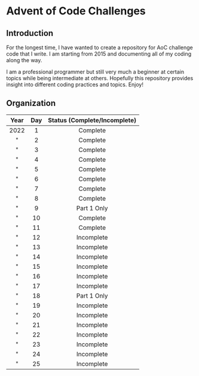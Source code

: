 # Advent of Code Challenges

## Introduction

For the longest time, I have wanted to create a repository for AoC challenge code that I write. I am starting from 2015 and documenting all of my coding along the way. 

I am a professional programmer but still very much a beginner at certain topics while being intermediate at others. Hopefully this repository provides insight into different coding practices and topics. Enjoy!

## Organization

| Year | Day | Status (Complete/Incomplete) |
|:----:|:---:|:----------------------------:|
| 2022 | 1 | Complete |
| " | 2 | Complete |
| " | 3 | Complete |
| " | 4 | Complete |
| " | 5 | Complete |
| " | 6 | Complete |
| " | 7 | Complete |
| " | 8 | Complete |
| " | 9 | Part 1 Only |
| " | 10 | Complete |
| " | 11 | Complete |
| " | 12 | Incomplete |
| " | 13 | Incomplete |
| " | 14 | Incomplete |
| " | 15 | Incomplete |
| " | 16 | Incomplete |
| " | 17 | Incomplete |
| " | 18 | Part 1 Only |
| " | 19 | Incomplete |
| " | 20 | Incomplete |
| " | 21 | Incomplete |
| " | 22 | Incomplete |
| " | 23 | Incomplete |
| " | 24 | Incomplete |
| " | 25 | Incomplete |
